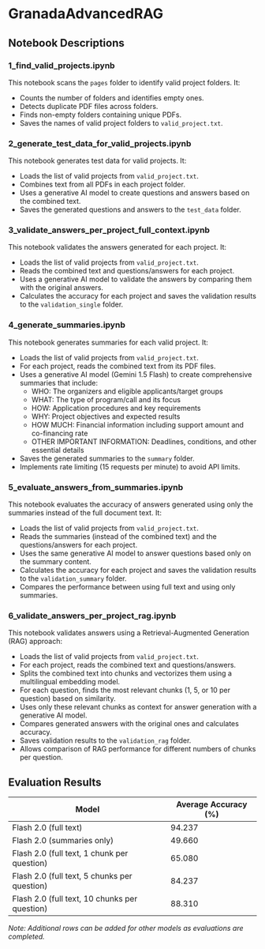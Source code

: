 # GranadaAdvancedRAG

## Notebook Descriptions

### 1_find_valid_projects.ipynb
This notebook scans the `pages` folder to identify valid project folders. It:
- Counts the number of folders and identifies empty ones.
- Detects duplicate PDF files across folders.
- Finds non-empty folders containing unique PDFs.
- Saves the names of valid project folders to `valid_project.txt`.

### 2_generate_test_data_for_valid_projects.ipynb
This notebook generates test data for valid projects. It:
- Loads the list of valid projects from `valid_project.txt`.
- Combines text from all PDFs in each project folder.
- Uses a generative AI model to create questions and answers based on the combined text.
- Saves the generated questions and answers to the `test_data` folder.

### 3_validate_answers_per_project_full_context.ipynb
This notebook validates the answers generated for each project. It:
- Loads the list of valid projects from `valid_project.txt`.
- Reads the combined text and questions/answers for each project.
- Uses a generative AI model to validate the answers by comparing them with the original answers.
- Calculates the accuracy for each project and saves the validation results to the `validation_single` folder.

### 4_generate_summaries.ipynb
This notebook generates summaries for each valid project. It:
- Loads the list of valid projects from `valid_project.txt`.
- For each project, reads the combined text from its PDF files.
- Uses a generative AI model (Gemini 1.5 Flash) to create comprehensive summaries that include:
  - WHO: The organizers and eligible applicants/target groups
  - WHAT: The type of program/call and its focus
  - HOW: Application procedures and key requirements
  - WHY: Project objectives and expected results 
  - HOW MUCH: Financial information including support amount and co-financing rate
  - OTHER IMPORTANT INFORMATION: Deadlines, conditions, and other essential details
- Saves the generated summaries to the `summary` folder.
- Implements rate limiting (15 requests per minute) to avoid API limits.

### 5_evaluate_answers_from_summaries.ipynb
This notebook evaluates the accuracy of answers generated using only the summaries instead of the full document text. It:
- Loads the list of valid projects from `valid_project.txt`.
- Reads the summaries (instead of the combined text) and the questions/answers for each project.
- Uses the same generative AI model to answer questions based only on the summary content.
- Calculates the accuracy for each project and saves the validation results to the `validation_summary` folder.
- Compares the performance between using full text and using only summaries.

### 6_validate_answers_per_project_rag.ipynb
This notebook validates answers using a Retrieval-Augmented Generation (RAG) approach:
- Loads the list of valid projects from `valid_project.txt`.
- For each project, reads the combined text and questions/answers.
- Splits the combined text into chunks and vectorizes them using a multilingual embedding model.
- For each question, finds the most relevant chunks (1, 5, or 10 per question) based on similarity.
- Uses only these relevant chunks as context for answer generation with a generative AI model.
- Compares generated answers with the original ones and calculates accuracy.
- Saves validation results to the `validation_rag` folder.
- Allows comparison of RAG performance for different numbers of chunks per question.

## Evaluation Results

| Model                                | Average Accuracy (%) |
|--------------------------------------|-----------------------|
| Flash 2.0 (full text)                | 94.237               |
| Flash 2.0 (summaries only)           | 49.660               |
| Flash 2.0 (full text, 1 chunk per question) | 65.080               |
| Flash 2.0 (full text, 5 chunks per question) | 84.237               |
| Flash 2.0 (full text, 10 chunks per question) | 88.310               |

*Note: Additional rows can be added for other models as evaluations are completed.*